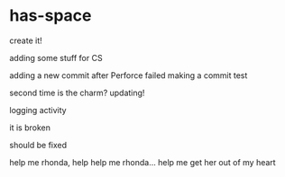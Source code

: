 # has-space

create it!

adding some stuff for CS

adding a new commit after Perforce failed
making a commit test

second time is the charm?
updating!

logging activity

it is broken

should be fixed

help me rhonda, help help me rhonda... help me get her out of my heart
